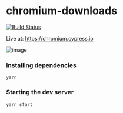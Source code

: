 chromium-downloads
==========

[![Build Status](https://travis-ci.org/flotwig/chromium-downloads.svg?branch=master)](https://travis-ci.org/flotwig/chromium-downloads)

Live at: https://chromium.cypress.io

![image](https://user-images.githubusercontent.com/1151760/52878049-c29d0000-3129-11e9-8c71-e9497fc7a253.png)

### Installing dependencies

```
yarn
```

### Starting the dev server

```
yarn start
```
